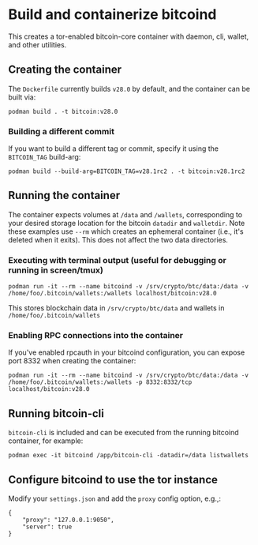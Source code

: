 # Build and containerize bitcoind

This creates a tor-enabled bitcoin-core container with daemon, cli, wallet, and other utilities.

## Creating the container
The `Dockerfile` currently builds `v28.0` by default, and the container can be built via:

```podman build . -t bitcoin:v28.0```

### Building a different commit
If you want to build a different tag or commit, specify it using the `BITCOIN_TAG` build-arg:

```podman build --build-arg=BITCOIN_TAG=v28.1rc2 . -t bitcoin:v28.1rc2```

## Running the container
The container expects volumes at `/data` and `/wallets`, corresponding to your desired storage location for the bitcoin `datadir` and `walletdir`.
Note these examples use `--rm` which creates an ephemeral container (i.e., it's deleted when it exits). This does not affect the two data directories.

### Executing with terminal output (useful for debugging or running in screen/tmux)

```
podman run -it --rm --name bitcoind -v /srv/crypto/btc/data:/data -v /home/foo/.bitcoin/wallets:/wallets localhost/bitcoin:v28.0
```

This stores blockchain data in `/srv/crypto/btc/data` and wallets in `/home/foo/.bitcoin/wallets`

### Enabling RPC connections into the container
If you've enabled rpcauth in your bitcoind configuration, you can expose port 8332 when creating the container:

```
podman run -it --rm --name bitcoind -v /srv/crypto/btc/data:/data -v /home/foo/.bitcoin/wallets:/wallets -p 8332:8332/tcp localhost/bitcoin:v28.0
```

## Running bitcoin-cli
`bitcoin-cli` is included and can be executed from the running bitcoind container, for example:

```
podman exec -it bitcoind /app/bitcoin-cli -datadir=/data listwallets
```

## Configure bitcoind to use the tor instance
Modify your `settings.json` and add the `proxy` config option, e.g.,:

```
{
    "proxy": "127.0.0.1:9050",
    "server": true
}
